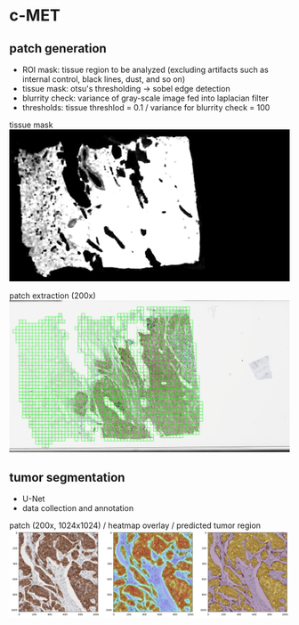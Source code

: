 # c-MET

## patch generation

- ROI mask: tissue region to be analyzed (excluding artifacts such as internal control, black lines, dust, and so on)
- tissue mask: otsu's thresholding -> sobel edge detection
- blurrity check: variance of gray-scale image fed into laplacian filter 
- thresholds: tissue threshlod = 0.1 / variance for blurrity check = 100

tissue mask
<img src = './patch_generation/output/S-LC0007-MET_tissue_mask.jpg'>

patch extraction (200x)
<img src = './patch_generation/output/S-LC0007-MET_200x_tissue_intensity-0.1_blur_th-100_num-1910.jpg'>

## tumor segmentation

- U-Net
- data collection and annotation

patch (200x, 1024x1024) / heatmap overlay / predicted tumor region 
<img src = './tumor_region_seg/output/S-LC0007-MET_67584_77824_prediction_overlay.jpg'>